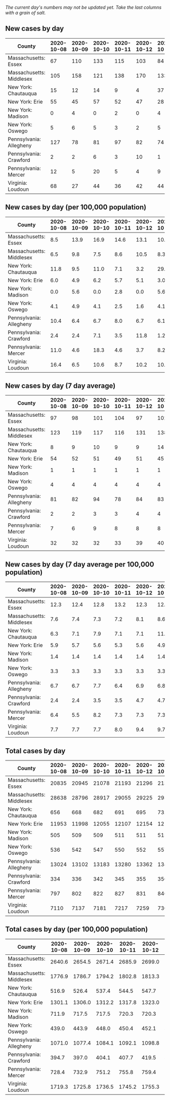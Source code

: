 _The current day's numbers may not be updated yet. Take the last columns with a grain of salt._
## New cases by day

| County | 2020-10-08 | 2020-10-09 | 2020-10-10 | 2020-10-11 | 2020-10-12 | 2020-10-13 | 2020-10-14 |
| --- | --- | --- | --- | --- | --- | --- | --- |
| Massachusetts: Essex | 67 | 110 | 133 | 115 | 103 | 84 | 136 |
| Massachusetts: Middlesex | 105 | 158 | 121 | 138 | 170 | 133 | 102 |
| New York: Chautauqua | 15 | 12 | 14 | 9 | 4 | 37 | 16 |
| New York: Erie | 55 | 45 | 57 | 52 | 47 | 28 | 34 |
| New York: Madison | 0 | 4 | 0 | 2 | 0 | 4 | 2 |
| New York: Oswego | 5 | 6 | 5 | 3 | 2 | 5 | 9 |
| Pennsylvania: Allegheny | 127 | 78 | 81 | 97 | 82 | 74 | 97 |
| Pennsylvania: Crawford | 2 | 2 | 6 | 3 | 10 | 1 | 3 |
| Pennsylvania: Mercer | 12 | 5 | 20 | 5 | 4 | 9 | 7 |
| Virginia: Loudoun | 68 | 27 | 44 | 36 | 42 | 44 | -2 |

## New cases by day (per 100,000 population)

| County | 2020-10-08 | 2020-10-09 | 2020-10-10 | 2020-10-11 | 2020-10-12 | 2020-10-13 | 2020-10-14 |
| --- | --- | --- | --- | --- | --- | --- | --- |
| Massachusetts: Essex | 8.5 | 13.9 | 16.9 | 14.6 | 13.1 | 10.6 | 17.2 |
| Massachusetts: Middlesex | 6.5 | 9.8 | 7.5 | 8.6 | 10.5 | 8.3 | 6.3 |
| New York: Chautauqua | 11.8 | 9.5 | 11.0 | 7.1 | 3.2 | 29.2 | 12.6 |
| New York: Erie | 6.0 | 4.9 | 6.2 | 5.7 | 5.1 | 3.0 | 3.7 |
| New York: Madison | 0.0 | 5.6 | 0.0 | 2.8 | 0.0 | 5.6 | 2.8 |
| New York: Oswego | 4.1 | 4.9 | 4.1 | 2.5 | 1.6 | 4.1 | 7.4 |
| Pennsylvania: Allegheny | 10.4 | 6.4 | 6.7 | 8.0 | 6.7 | 6.1 | 8.0 |
| Pennsylvania: Crawford | 2.4 | 2.4 | 7.1 | 3.5 | 11.8 | 1.2 | 3.5 |
| Pennsylvania: Mercer | 11.0 | 4.6 | 18.3 | 4.6 | 3.7 | 8.2 | 6.4 |
| Virginia: Loudoun | 16.4 | 6.5 | 10.6 | 8.7 | 10.2 | 10.6 | -0.5 |

## New cases by day (7 day average)

| County | 2020-10-08 | 2020-10-09 | 2020-10-10 | 2020-10-11 | 2020-10-12 | 2020-10-13 | 2020-10-14 |
| --- | --- | --- | --- | --- | --- | --- | --- |
| Massachusetts: Essex | 97 | 98 | 101 | 104 | 97 | 101 | 107 |
| Massachusetts: Middlesex | 123 | 119 | 117 | 116 | 131 | 138 | 132 |
| New York: Chautauqua | 8 | 9 | 10 | 9 | 9 | 14 | 15 |
| New York: Erie | 54 | 52 | 51 | 49 | 51 | 45 | 45 |
| New York: Madison | 1 | 1 | 1 | 1 | 1 | 1 | 2 |
| New York: Oswego | 4 | 4 | 4 | 4 | 4 | 4 | 5 |
| Pennsylvania: Allegheny | 81 | 82 | 94 | 78 | 84 | 83 | 91 |
| Pennsylvania: Crawford | 2 | 2 | 3 | 3 | 4 | 4 | 4 |
| Pennsylvania: Mercer | 7 | 6 | 9 | 8 | 8 | 8 | 9 |
| Virginia: Loudoun | 32 | 32 | 32 | 33 | 39 | 40 | 37 |

## New cases by day (7 day average per 100,000 population)

| County | 2020-10-08 | 2020-10-09 | 2020-10-10 | 2020-10-11 | 2020-10-12 | 2020-10-13 | 2020-10-14 |
| --- | --- | --- | --- | --- | --- | --- | --- |
| Massachusetts: Essex | 12.3 | 12.4 | 12.8 | 13.2 | 12.3 | 12.8 | 13.6 |
| Massachusetts: Middlesex | 7.6 | 7.4 | 7.3 | 7.2 | 8.1 | 8.6 | 8.2 |
| New York: Chautauqua | 6.3 | 7.1 | 7.9 | 7.1 | 7.1 | 11.0 | 11.8 |
| New York: Erie | 5.9 | 5.7 | 5.6 | 5.3 | 5.6 | 4.9 | 4.9 |
| New York: Madison | 1.4 | 1.4 | 1.4 | 1.4 | 1.4 | 1.4 | 2.8 |
| New York: Oswego | 3.3 | 3.3 | 3.3 | 3.3 | 3.3 | 3.3 | 4.1 |
| Pennsylvania: Allegheny | 6.7 | 6.7 | 7.7 | 6.4 | 6.9 | 6.8 | 7.5 |
| Pennsylvania: Crawford | 2.4 | 2.4 | 3.5 | 3.5 | 4.7 | 4.7 | 4.7 |
| Pennsylvania: Mercer | 6.4 | 5.5 | 8.2 | 7.3 | 7.3 | 7.3 | 8.2 |
| Virginia: Loudoun | 7.7 | 7.7 | 7.7 | 8.0 | 9.4 | 9.7 | 8.9 |

## Total cases by day

| County | 2020-10-08 | 2020-10-09 | 2020-10-10 | 2020-10-11 | 2020-10-12 | 2020-10-13 | 2020-10-14 |
| --- | --- | --- | --- | --- | --- | --- | --- |
| Massachusetts: Essex | 20835 | 20945 | 21078 | 21193 | 21296 | 21380 | 21516 |
| Massachusetts: Middlesex | 28638 | 28796 | 28917 | 29055 | 29225 | 29358 | 29460 |
| New York: Chautauqua | 656 | 668 | 682 | 691 | 695 | 732 | 748 |
| New York: Erie | 11953 | 11998 | 12055 | 12107 | 12154 | 12182 | 12216 |
| New York: Madison | 505 | 509 | 509 | 511 | 511 | 515 | 517 |
| New York: Oswego | 536 | 542 | 547 | 550 | 552 | 557 | 566 |
| Pennsylvania: Allegheny | 13024 | 13102 | 13183 | 13280 | 13362 | 13436 | 13533 |
| Pennsylvania: Crawford | 334 | 336 | 342 | 345 | 355 | 356 | 359 |
| Pennsylvania: Mercer | 797 | 802 | 822 | 827 | 831 | 840 | 847 |
| Virginia: Loudoun | 7110 | 7137 | 7181 | 7217 | 7259 | 7303 | 7301 |

## Total cases by day (per 100,000 population)

| County | 2020-10-08 | 2020-10-09 | 2020-10-10 | 2020-10-11 | 2020-10-12 | 2020-10-13 | 2020-10-14 |
| --- | --- | --- | --- | --- | --- | --- | --- |
| Massachusetts: Essex | 2640.6 | 2654.5 | 2671.4 | 2685.9 | 2699.0 | 2709.6 | 2726.9 |
| Massachusetts: Middlesex | 1776.9 | 1786.7 | 1794.2 | 1802.8 | 1813.3 | 1821.6 | 1827.9 |
| New York: Chautauqua | 516.9 | 526.4 | 537.4 | 544.5 | 547.7 | 576.8 | 589.4 |
| New York: Erie | 1301.1 | 1306.0 | 1312.2 | 1317.8 | 1323.0 | 1326.0 | 1329.7 |
| New York: Madison | 711.9 | 717.5 | 717.5 | 720.3 | 720.3 | 726.0 | 728.8 |
| New York: Oswego | 439.0 | 443.9 | 448.0 | 450.4 | 452.1 | 456.1 | 463.5 |
| Pennsylvania: Allegheny | 1071.0 | 1077.4 | 1084.1 | 1092.1 | 1098.8 | 1104.9 | 1112.9 |
| Pennsylvania: Crawford | 394.7 | 397.0 | 404.1 | 407.7 | 419.5 | 420.7 | 424.2 |
| Pennsylvania: Mercer | 728.4 | 732.9 | 751.2 | 755.8 | 759.4 | 767.7 | 774.1 |
| Virginia: Loudoun | 1719.3 | 1725.8 | 1736.5 | 1745.2 | 1755.3 | 1766.0 | 1765.5 |
